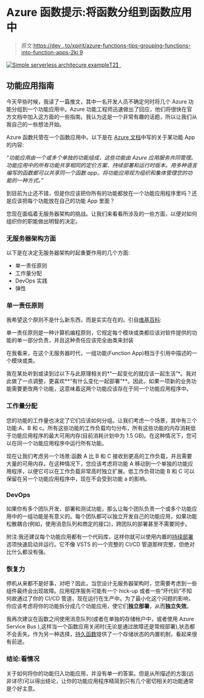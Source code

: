 # Azure 函数提示:将函数分组到函数应用中

> 原文:[https://dev . to/xpirit/azure-functions-tips-grouping-functions-into-function-apps-2ki 9](https://dev.to/xpirit/azure-functions-tips-grouping-functions-into-function-apps-2ki9)

[![Simple serverless architecure example](../Images/84da361a2c4bed8fc63a45128b6f1beb.png)T2】](https://res.cloudinary.com/practicaldev/image/fetch/s--TT3DgFPV--/c_limit%2Cf_auto%2Cfl_progressive%2Cq_auto%2Cw_880/https://blog.marcduiker.nl/assets/2017/11/21/serverless-architecture.png)

## [](#guidelines-for-function-apps)功能应用指南

今天早些时候，我读了一篇推文，其中一名开发人员不确定何时将几个 Azure 功能分组到一个功能应用中。Azure 功能工程师迅速做出了回应，他们将很快在官方文档中加入这方面的一些指南。我认为这是一个非常有趣的话题，所以让我们从我自己的一些想法开始。

Azure 函数托管在一个函数应用中。以下是在 [Azure 文档](https://docs.microsoft.com/en-us/azure/azure-functions/functions-reference#function-app)中写的关于某功能 App 的内容:

*“功能应用由一个或多个单独的功能组成，这些功能由 Azure 应用服务共同管理。功能应用中的所有功能共享相同的定价方案、持续部署和运行时版本。用多种语言编写的函数都可以共享同一个函数 app。将功能应用视为组织和集体管理您的功能的一种方式。”*

到目前为止还不错，但是你应该把你所有的功能都放在一个功能应用程序里吗？还是应该把每个功能放在自己的功能 App 里面？

您现在面临着无服务器架构的挑战。让我们来看看所涉及的一些方面，以便对如何组织你的职能做出明智的决定。

### [](#serverless-architecture-aspects)无服务器架构方面

以下是在决定无服务器架构时起重要作用的几个方面:

*   单一责任原则
*   工作量分配
*   DevOps 实践
*   弹性

### [](#single-responsibility-principle)单一责任原则

我希望这个原则不是什么新东西，而是实实在在的。引自[维基百科]((https://en.wikipedia.org/wiki/Single_responsibility_principle)%7B:target=%22_blank%22%7D):

单一责任原则是一种计算机编程原则，它规定每个模块或类都应该对软件提供的功能的单一部分负责，并且这种责任应该完全由类来封装

在我看来，在这个无服务器时代，一组功能(Function App)相当于引用中描述的一个模块或类。

我在某处听到或读到过以下与此原理相关的*“一起变化的就应该一起生活”*。我对此做了一点调整，更喜欢**“有什么变化一起部署”**。因此，如果一项新的业务功能需要更改两个功能，这意味着这两个功能应该存在于同一个功能应用程序中。

### [](#workload-distribution)工作量分配

您的功能的工作量也决定了它们应该如何分组。让我们考虑一个场景，其中有三个功能:A、B 和 c。所有这些功能的工作负载均匀分布，所有这些功能的内存消耗低于功能应用程序的最大可用内存(目前消耗计划中为 1.5 GB)。在这种情况下，您可以在同一个功能应用程序中运行所有功能。

现在让我们考虑另一个场景:函数 A 比 B 和 C 接收到更高的工作负载，并且需要大量的可用内存。在这种情况下，您应该考虑将功能 A 移动到一个单独的功能应用程序，以便它可以在工作负载非常高时独立扩展。低工作负荷功能 B 和 C 可以保留在另一个功能应用程序中，现在不会受到功能 a 的影响。

### [](#devops)DevOps

如果你有多个团队开发、部署和测试功能，那么让每个团队负责一个或多个功能应用中的一组功能是有意义的。每个团队都可以独立开发自己的功能应用，如果功能松散耦合(例如，使用消息队列和商定的接口)，跨团队的部署甚至不需要同步。

附注:我还建议每个功能应用都有一个代码库，这样你就可以使用内置的[持续部署](https://docs.microsoft.com/en-us/azure/azure-functions/functions-continuous-deployment)选项快速启动并运行。它不像 VSTS 的一个完整的 CI/CD 管道那样完整，但绝对比什么都没有强。

### [](#resilience)恢复力

停机从来都不是好事，对吧？因此，当您设计无服务器架构时，您需要考虑到一些组件最终会出现故障。应用程序服务可能有一个 hick-up 或者一些“坏代码”不知何故通过了你的 CI/CD 管道，现在运行在生产中。为了最小化这个问题的影响，你应该考虑将你的功能拆分成几个功能应用，使它们**独立部署**，从而**独立失效**。

我再次建议在函数之间使用消息队列(或者在单独的存储帐户中，或者使用 Azure Service Bus ),这样当一个函数应用关闭时(无论是通过故障还是常规部署),状态都不会丢失。作为另一种选择，[持久函数](https://docs.microsoft.com/en-us/azure/azure-functions/durable-functions-overview)提供了一个存储状态的内置机制，看起来很有前途。

### [](#conclusion-it-depends)结论:看情况

关于如何将你的功能归入功能应用，并没有单一的答案。但是从所描述的方面(远非详尽)可以得出结论，让你的功能应用程序精简到只有几个密切相关的功能通常是个好主意。